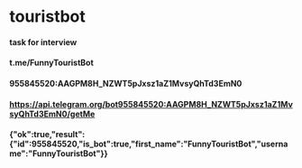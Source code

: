 # touristbot
#### task for interview
#### t.me/FunnyTouristBot
#### 955845520:AAGPM8H_NZWT5pJxsz1aZ1MvsyQhTd3EmN0
#### https://api.telegram.org/bot955845520:AAGPM8H_NZWT5pJxsz1aZ1MvsyQhTd3EmN0/getMe
#### {"ok":true,"result":{"id":955845520,"is_bot":true,"first_name":"FunnyTouristBot","username":"FunnyTouristBot"}}
